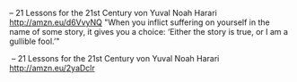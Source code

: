 – 21 Lessons for the 21st Century von Yuval Noah Harari
http://amzn.eu/d6VvyNQ
"When you inflict suffering on yourself in the name of some story, it gives you a choice: ‘Either the story is true, or I am a gullible fool.’"

 – 21 Lessons for the 21st Century von Yuval Noah Harari
http://amzn.eu/2yaDclr
